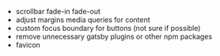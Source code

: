 - scrollbar fade-in fade-out
- adjust margins media queries for content
- custom focus boundary for buttons (not sure if possible)
- remove unnecessary gatsby plugins or other npm packages
- favicon
